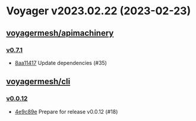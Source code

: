 # Voyager v2023.02.22 (2023-02-23)


## [voyagermesh/apimachinery](https://github.com/voyagermesh/apimachinery)

### [v0.7.1](https://github.com/voyagermesh/apimachinery/releases/tag/v0.7.1)

- [8aa11417](https://github.com/voyagermesh/apimachinery/commit/8aa11417) Update dependencies (#35)



## [voyagermesh/cli](https://github.com/voyagermesh/cli)

### [v0.0.12](https://github.com/voyagermesh/cli/releases/tag/v0.0.12)

- [4e9c89e](https://github.com/voyagermesh/cli/commit/4e9c89e) Prepare for release v0.0.12 (#18)



